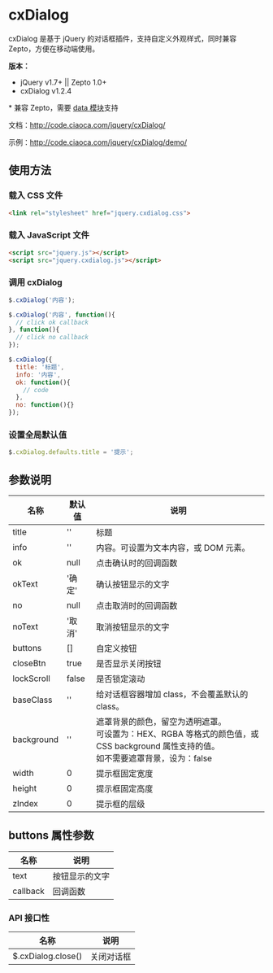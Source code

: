# cxDialog

cxDialog 是基于 jQuery 的对话框插件，支持自定义外观样式，同时兼容 Zepto，方便在移动端使用。

**版本：**
* jQuery v1.7+ || Zepto 1.0+
* cxDialog v1.2.4

\* 兼容 Zepto，需要 [data 模块](https://github.com/madrobby/zepto/blob/master/src/data.js)支持

文档：http://code.ciaoca.com/jquery/cxDialog/

示例：http://code.ciaoca.com/jquery/cxDialog/demo/

## 使用方法

### 载入 CSS 文件

```html
<link rel="stylesheet" href="jquery.cxdialog.css">
```

### 载入 JavaScript 文件

```html
<script src="jquery.js"></script>
<script src="jquery.cxdialog.js"></script>
```

### 调用 cxDialog

```javascript
$.cxDialog('内容');

$.cxDialog('内容', function(){
  // click ok callback
}, function(){
  // click no callback
});

$.cxDialog({
  title: '标题',
  info: '内容',
  ok: function(){
    // code
  },
  no: function(){}
});
```

### 设置全局默认值

``` javascript
$.cxDialog.defaults.title = '提示';
```

## 参数说明
名称|默认值|说明
---|---|---
title|''|标题
info|''|内容。可设置为文本内容，或 DOM 元素。
ok|null|点击确认时的回调函数
okText|'确 定'|确认按钮显示的文字
no|null|点击取消时的回调函数
noText|'取 消'|取消按钮显示的文字
buttons|[]|自定义按钮
closeBtn|true|是否显示关闭按钮
lockScroll|false|是否锁定滚动
baseClass|''|给对话框容器增加 class，不会覆盖默认的 class。
background|''|遮罩背景的颜色，留空为透明遮罩。<br>可设置为：HEX、RGBA 等格式的颜色值，或 CSS background 属性支持的值。<br>如不需要遮罩背景，设为：false
width|0|提示框固定宽度
height|0|提示框固定高度
zIndex|0|提示框的层级

## buttons 属性参数

名称|说明
---|---
text|按钮显示的文字
callback|回调函数

### API 接口性

名称|说明
---|---
$.cxDialog.close()|关闭对话框
